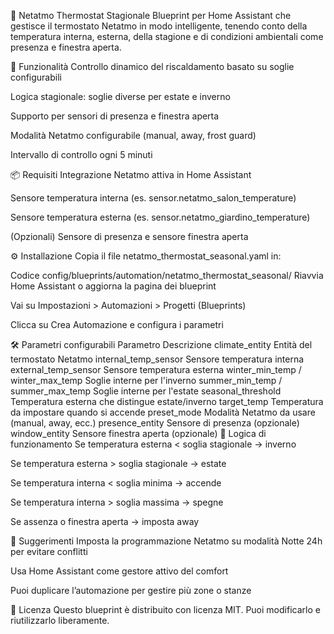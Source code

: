 🧩 Netatmo Thermostat Stagionale
Blueprint per Home Assistant che gestisce il termostato Netatmo in modo intelligente, tenendo conto della temperatura interna, esterna, della stagione e di condizioni ambientali come presenza e finestra aperta.

🎯 Funzionalità
Controllo dinamico del riscaldamento basato su soglie configurabili

Logica stagionale: soglie diverse per estate e inverno

Supporto per sensori di presenza e finestra aperta

Modalità Netatmo configurabile (manual, away, frost guard)

Intervallo di controllo ogni 5 minuti

📦 Requisiti
Integrazione Netatmo attiva in Home Assistant

Sensore temperatura interna (es. sensor.netatmo_salon_temperature)

Sensore temperatura esterna (es. sensor.netatmo_giardino_temperature)

(Opzionali) Sensore di presenza e sensore finestra aperta

⚙️ Installazione
Copia il file netatmo_thermostat_seasonal.yaml in:

Codice
config/blueprints/automation/netatmo_thermostat_seasonal/
Riavvia Home Assistant o aggiorna la pagina dei blueprint

Vai su Impostazioni > Automazioni > Progetti (Blueprints)

Clicca su Crea Automazione e configura i parametri

🛠️ Parametri configurabili
Parametro	Descrizione
climate_entity	Entità del termostato Netatmo
internal_temp_sensor	Sensore temperatura interna
external_temp_sensor	Sensore temperatura esterna
winter_min_temp / winter_max_temp	Soglie interne per l'inverno
summer_min_temp / summer_max_temp	Soglie interne per l'estate
seasonal_threshold	Temperatura esterna che distingue estate/inverno
target_temp	Temperatura da impostare quando si accende
preset_mode	Modalità Netatmo da usare (manual, away, ecc.)
presence_entity	Sensore di presenza (opzionale)
window_entity	Sensore finestra aperta (opzionale)
🔁 Logica di funzionamento
Se temperatura esterna < soglia stagionale → inverno

Se temperatura esterna > soglia stagionale → estate

Se temperatura interna < soglia minima → accende

Se temperatura interna > soglia massima → spegne

Se assenza o finestra aperta → imposta away

🧠 Suggerimenti
Imposta la programmazione Netatmo su modalità Notte 24h per evitare conflitti

Usa Home Assistant come gestore attivo del comfort

Puoi duplicare l’automazione per gestire più zone o stanze

📄 Licenza
Questo blueprint è distribuito con licenza MIT. Puoi modificarlo e riutilizzarlo liberamente.
